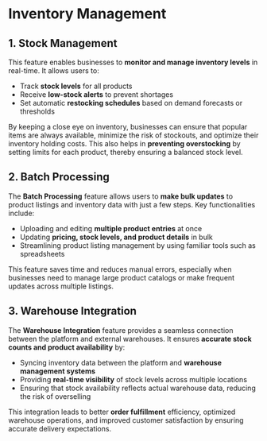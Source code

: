 # Inventory Management

## 1. **Stock Management**

This feature enables businesses to **monitor and manage inventory levels** in real-time. It allows users to:

* Track **stock levels** for all products
* Receive **low-stock alerts** to prevent shortages
* Set automatic **restocking schedules** based on demand forecasts or thresholds

By keeping a close eye on inventory, businesses can ensure that popular items are always available, minimize the risk of stockouts, and optimize their inventory holding costs. This also helps in **preventing overstocking** by setting limits for each product, thereby ensuring a balanced stock level.

## 2. **Batch Processing**

The **Batch Processing** feature allows users to **make bulk updates** to product listings and inventory data with just a few steps. Key functionalities include:

* Uploading and editing **multiple product entries** at once
* Updating **pricing, stock levels, and product details** in bulk
* Streamlining product listing management by using familiar tools such as spreadsheets

This feature saves time and reduces manual errors, especially when businesses need to manage large product catalogs or make frequent updates across multiple listings.

## 3. **Warehouse Integration**

The **Warehouse Integration** feature provides a seamless connection between the platform and external warehouses. It ensures **accurate stock counts and product availability** by:

* Syncing inventory data between the platform and **warehouse management systems**
* Providing **real-time visibility** of stock levels across multiple locations
* Ensuring that stock availability reflects actual warehouse data, reducing the risk of overselling

This integration leads to better **order fulfillment** efficiency, optimized warehouse operations, and improved customer satisfaction by ensuring accurate delivery expectations.

####
